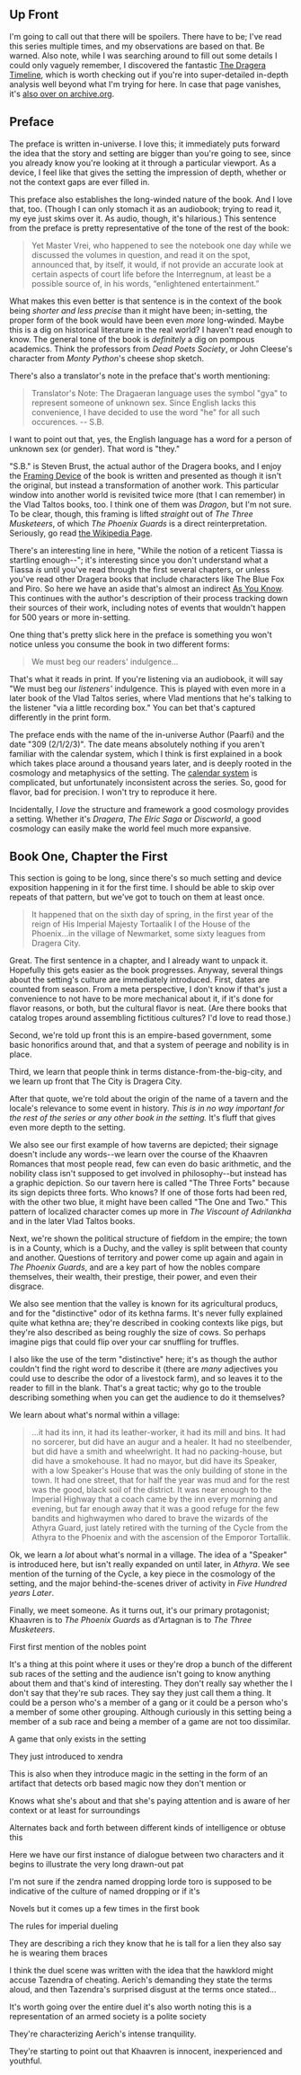 ## Up Front

I'm going to call out that there will be spoilers. There have to be; I've read this series multiple times, and my observations are based on that. Be warned. Also note, while I was searching around to fill out some details I could only vaguely remember, I discovered the fantastic [The Dragera Timeline](http://www.panix.com/~alexx/dragtime.html), which is worth checking out if you're into super-detailed in-depth analysis well beyond what I'm trying for here. In case that page vanishes, it's [also over on archive.org](https://web.archive.org/web/20220319145849/http://www.panix.com/~alexx/dragtime.html).

## Preface

The preface is written in-universe. I love this; it immediately puts forward the idea that the story and setting are bigger than you're going to see, since you already know you're looking at it through a particular viewport. As a device, I feel like that gives the setting the impression of depth, whether or not the context gaps are ever filled in.

This preface also establishes the long-winded nature of the book. And I love that, too. (Though I can only stomach it as an audiobook; trying to read it, my eye just skims over it. As audio, though, it's hilarious.) This sentence from the preface is pretty representative of the tone of the rest of the book:

> Yet Master Vrei, who happened to see the notebook one day while we discussed the volumes in question, and read it on the spot, announced that, by itself, it would, if not provide an accurate look at certain aspects of court life before the Interregnum, at least be a possible source of, in his words, “enlightened entertainment.”

What makes this even better is that sentence is in the context of the book being *shorter and less precise* than it might have been; in-setting, the proper form of the book would have been even *more* long-winded. Maybe this is a dig on historical literature in the real world? I haven't read enough to know. The general tone of the book is *definitely* a dig on pompous academics. Think the professors from *Dead Poets Society*, or John Cleese's character from *Monty Python*'s cheese shop sketch.

There's also a translator's note in the preface that's worth mentioning:

> Translator's Note: The Dragaeran language uses the symbol "gya" to represent someone of unknown sex. Since English lacks this convenience, I have decided to use the word "he" for all such occurences. -- S.B.

I want to point out that, yes, the English language has a word for a person of unknown sex (or gender). That word is "they."

"S.B." is Steven Brust, the actual author of the Dragera books, and I enjoy the [Framing Device](https://tvtropes.org/pmwiki/pmwiki.php/Main/FramingDevice?from=Main.FramingStory) of the book is written and presented as though it isn't the original, but instead a transformation of another work. This particular window into another world is revisited twice more (that I can remember) in the Vlad Taltos books, too. I think one of them was *Dragon*, but I'm not sure. To be clear, though, this framing is lifted *straight* out of *The Three Musketeers*, of which *The Phoenix Guards* is a direct reinterpretation. Seriously, go read [the Wikipedia Page](https://en.wikipedia.org/wiki/The_Three_Musketeers#Origin).

There's an interesting line in here, "While the notion of a reticent Tiassa is startling enough--"; it's interesting since you don't understand what a Tiassa *is* until you've read through the first several chapters, or unless you've read other Dragera books that include characters like The Blue Fox and Piro. So here we have an aside that's almost an indirect [As You Know](https://tvtropes.org/pmwiki/pmwiki.php/Main/AsYouKnow). This continues with the author's description of their process tracking down their sources of their work, including notes of events that wouldn't happen for 500 years or more in-setting.

One thing that's pretty slick here in the preface is something you won't notice unless you consume the book in two different forms:

> We must beg our readers' indulgence...

That's what it reads in print. If you're listening via an audiobook, it will say "We must beg our *listeners'* indulgence. This is played with even more in a later book of the Vlad Taltos series, where Vlad mentions that he's talking to the listener "via a little recording box." You can bet that's captured differently in the print form.

The preface ends with the name of the in-universe Author (Paarfi) and the date "309 (2/1/2/3)". The date means absolutely nothing if you aren't familiar with the calendar system, which I think is first explained in a book which takes place around a thousand years later, and is deeply rooted in the cosmology and metaphysics of the setting. The [calendar system](https://www.panix.com/~alexx/dragtime.html#Calendar) is complicated, but unfortunately inconsistent across the series. So, good for flavor, bad for precision. I won't try to reproduce it here.

Incidentally, I *love* the structure and framework a good cosmology provides a setting. Whether it's *Dragera*, *The Elric Saga* or *Discworld*, a good cosmology can easily make the world feel much more expansive.

## Book One, Chapter the First

This section is going to be long, since there's so much setting and device exposition happening in it for the first time. I should be able to skip over repeats of that pattern, but we've got to touch on them at least once.

> It happened that on the sixth day of spring, in the first year of the reign of His Imperial Majesty Tortaalik I of the House of the Phoenix...in the village of Newmarket, some sixty leagues from Dragera City.

Great. The first sentence in a chapter, and I already want to unpack it. Hopefully this gets easier as the book progresses. Anyway, several things about the setting's culture are immediately introduced. First, dates are counted from season. From a meta perspective, I don't know if that's just a convenience to not have to be more mechanical about it, if it's done for flavor reasons, or both, but the cultural flavor is neat. (Are there books that catalog tropes around assembling fictitious cultures? I'd love to read those.)

Second, we're told up front this is an empire-based government, some basic honorifics around that, and that a system of peerage and nobility is in place.

Third, we learn that people think in terms distance-from-the-big-city, and we learn up front that The City is Dragera City.

After that quote, we're told about the origin of the name of a tavern and the locale's relevance to some event in history. *This is in no way important for the rest of the series or any other book in the setting.* It's fluff that gives even more depth to the setting.

We also see our first example of how taverns are depicted; their signage doesn't include any words--we learn over the course of the Khaavren Romances that most people read, few can even do basic arithmetic, and the nobility class isn't supposed to get involved in philosophy--but instead has a graphic depiction. So our tavern here is called "The Three Forts" because its sign depicts three forts. Who knows? If one of those forts had been red, with the other two blue, it might have been called "The One and Two." This pattern of localized character comes up more in *The Viscount of Adrilankha* and in the later Vlad Taltos books.

Next, we're shown the political structure of fiefdom in the empire; the town is in a County, which is a Duchy, and the valley is split between that county and another. Questions of territory and power come up again and again in *The Phoenix Guards*, and are a key part of how the nobles compare themselves, their wealth, their prestige, their power, and even their disgrace.

We also see mention that the valley is known for its agricultural producs, and for the "distinctive" odor of its kethna farms. It's never fully explained quite what kethna are; they're described in cooking contexts like pigs, but they're also described as being roughly the size of cows. So perhaps imagine pigs that could flip over your car snuffling for truffles.

I also like the use of the term "distinctive" here; it's as though the author couldn't find the right word to describe it (there are *many* adjectives you could use to describe the odor of a livestock farm), and so leaves it to the reader to fill in the blank. That's a great tactic; why go to the trouble describing something when you can get the audience to do it themselves?

We learn about what's normal within a village:

> ...it had its inn, it had its leather-worker, it had its mill and bins. It had no sorcerer, but did have an augur and a healer. It had no steelbender, but did have a smith and wheelwright. It had no packing-house, but did have a smokehouse. It had no mayor, but did have its Speaker, with a low Speaker's House that was the only building of stone in the town. It had one street, that for half the year was mud and for the rest was the good, black soil of the district. It was near enough to the Imperial Highway that a coach came by the inn every morning and evening, but far enough away that it was a good refuge for the few bandits and highwaymen who dared to brave the wizards of the Athyra Guard, just lately retired with the turning of the Cycle from the Athyra to the Phoenix and with the ascension of the Emporor Tortallik.

Ok, we learn a *lot* about what's normal in a village. The idea of a "Speaker" is introduced here, but isn't really expanded on until later, in *Athyra*. We see mention of the turning of the Cycle, a key piece in the cosmology of the setting, and the major behind-the-scenes driver of activity in *Five Hundred years Later*.

Finally, we meet someone. As it turns out, it's our primary protagonist; Khaavren is to *The Phoenix Guards* as d'Artagnan is to *The Three Musketeers*.

First first mention of the nobles point

It's a thing at this point where it uses or they're drop a bunch of the different sub races of the setting and the audience isn't going to know anything about them and that's kind of interesting. They don't really say whether the I don't say that they're sub races. They say they just call them a thing. It could be a person who's a member of a gang or it could be a person who's a member of some other grouping. Although curiously in this setting being a member of a sub race and being a member of a game are not too dissimilar.

A game that only exists in the setting

They just introduced to xendra

This is also when they introduce magic in the setting in the form of an artifact that detects orb based magic now they don't mention or

Knows what she's about and that she's paying attention and is aware of her context or at least for surroundings

Alternates back and forth between different kinds of intelligence or obtuse this

Here we have our first instance of dialogue between two characters and it begins to illustrate the very long drawn-out pat

I'm not sure if the zendra named dropping lorde toro is supposed to be indicative of the culture of named dropping or if it's

Novels but it comes up a few times in the first book

The rules for imperial dueling

They are describing a rich they know that he is tall for a lien they also say he is wearing them braces

I think the duel scene was written with the idea that the hawklord might accuse Tazendra of cheating. Aerich's demanding they state the terms aloud, and then Tazendra's surprised disgust at the terms once stated...

It's worth going over the entire duel it's also worth noting this is a representation of an armed society is a polite society

They're characterizing Aerich's intense tranquility.

They're starting to point out that Khaavren is innocent, inexperienced and youthful.
